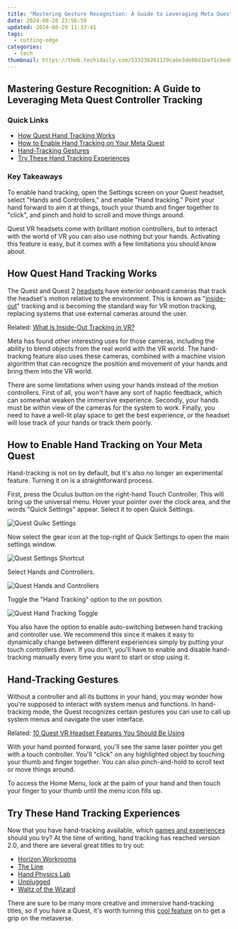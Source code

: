 ```yaml
---
title: "Mastering Gesture Recognition: A Guide to Leveraging Meta Quest Controller Tracking"
date: 2024-08-28 23:56:59
updated: 2024-08-29 11:33:41
tags:
  - cutting-edge
categories:
  - tech
thumbnail: https://thmb.techidaily.com/533236261129cabe3de86d1bef1cbed00a9ea2770d693fc8e5825a129a9010b9.JPG
---
```


## Mastering Gesture Recognition: A Guide to Leveraging Meta Quest Controller Tracking

### Quick Links

* [How Quest Hand Tracking Works](https://android-unlock.techidaily.com/how-to-show-wi-fi-password-on-htc-u23-pro-by-drfone-android/)
* [How to Enable Hand Tracking on Your Meta Quest](https://howto.techidaily.com/revolutionizing-portability-with-lenovos-x1-fold-notebook-a-detailed-analysis/)
* [Hand-Tracking Gestures](https://youtube-stream.techidaily.com/ios-excellence-seamless-youtube-video-upload-instructions-for-2024/)
* [Try These Hand Tracking Experiences](https://buynow-help.techidaily.com/top-recommended-netgear-router-models/)

### Key Takeaways

 To enable hand tracking, open the Settings screen on your Quest headset, select "Hands and Controllers," and enable "Hand tracking." Point your hand forward to aim it at things, touch your thumb and finger together to "click", and pinch and hold to scroll and move things around.

 Quest VR headsets come with brilliant motion controllers, but to interact with the world of VR you can also use nothing but your hands. Activating this feature is easy, but it comes with a few limitations you should know about.

##  How Quest Hand Tracking Works

 The Quest and Quest 2 [headsets](https://vp-tips.techidaily.com/visual-harmony-ios-and-macos-photoviewer-blend/) have exterior onboard cameras that track the headset's motion relative to the environment. This is known as "[inside-out](https://tech-savvy.techidaily.com/windows-10-visual-recall-a-step-by-step-screenshot-tutorial/)" tracking and is becoming the standard way for VR motion tracking, replacing systems that use external cameras around the user.

Related: [What Is Inside-Out Tracking in VR?](https://tech-savvy.techidaily.com/windows-10-visual-recall-a-step-by-step-screenshot-tutorial/) 

 Meta has found other interesting uses for those cameras, including the ability to blend objects from the real world with the VR world. The hand-tracking feature also uses these cameras, combined with a machine vision algorithm that can recognize the position and movement of your hands and bring them into the VR world.

 There are some limitations when using your hands instead of the motion controllers. First of all, you won't have any sort of haptic feedback, which can somewhat weaken the immersive experience. Secondly, your hands must be within view of the cameras for the system to work. Finally, you need to have a well-lit play space to get the best experience, or the headset will lose track of your hands or track them poorly.

##  How to Enable Hand Tracking on Your Meta Quest

 Hand-tracking is not on by default, but it's also no longer an experimental feature. Turning it on is a straightforward process.

 First, press the Oculus button on the right-hand Touch Controller. This will bring up the universal menu. Hover your pointer over the clock area, and the words "Quick Settings" appear. Select it to open Quick Settings.

![Quest Quikc Settings](https://static1.howtogeekimages.com/wordpress/wp-content/uploads/2022/09/1-9.png) 

 Now select the gear icon at the top-right of Quick Settings to open the main settings window.

![Quest Settings Shortcut](https://static1.howtogeekimages.com/wordpress/wp-content/uploads/2022/09/2-10.png) 

 Select Hands and Controllers.

![Quest Hands and Controllers](https://static1.howtogeekimages.com/wordpress/wp-content/uploads/2022/09/3-8.png) 

 Toggle the "Hand Tracking" option to the on position.

![Quest Hand Tracking Toggle](https://static1.howtogeekimages.com/wordpress/wp-content/uploads/2022/09/4-9.png) 

 You also have the option to enable auto-switching between hand tracking and controller use. We recommend this since it makes it easy to dynamically change between different experiences simply by putting your touch controllers down. If you don't, you'll have to enable and disable hand-tracking manually every time you want to start or stop using it.

##  Hand-Tracking Gestures

 Without a controller and all its buttons in your hand, you may wonder how you're supposed to interact with system menus and functions. In hand-tracking mode, the Quest recognizes certain gestures you can use to call up system menus and navigate the user interface.

Related: [10 Quest VR Headset Features You Should Be Using](https://instagram-video-files.techidaily.com/2024-approved-keep-it-flowing-repasting-content-on-ig/) 

 With your hand pointed forward, you'll see the same laser pointer you get with a touch controller. You'll "click" on any highlighted object by touching your thumb and finger together. You can also pinch-and-hold to scroll text or move things around.

 To access the Home Menu, look at the palm of your hand and then touch your finger to your thumb until the menu icon fills up.

##  Try These Hand Tracking Experiences

 Now that you have hand-tracking available, which [games and experiences](https://youtube-help.techidaily.com/2024-approved-gain-traction-on-youtube-surpass-10000-viewer-count-for-affiliate-rewards/) should you try? At the time of writing, hand tracking has reached version 2.0, and there are several great titles to try out:

* [Horizon Workrooms](https://www.oculus.com/experiences/quest/2514011888645651/)
* [The Line](https://www.oculus.com/experiences/quest/2685959161497510/)
* [Hand Physics Lab](https://www.oculus.com/experiences/quest/3392175350802835/)
* [Unplugged](https://www.oculus.com/experiences/quest/4714094898617280)
* [Waltz of the Wizard](https://www.oculus.com/experiences/quest/2280285932034855)

 There are sure to be many more creative and immersive hand-tracking titles, so if you have a Quest, it's worth turning this [cool feature](https://instagram-video-files.techidaily.com/2024-approved-keep-it-flowing-repasting-content-on-ig/) on to get a grip on the metaverse.

<ins class="adsbygoogle"
     style="display:block"
     data-ad-format="autorelaxed"
     data-ad-client="ca-pub-7571918770474297"
     data-ad-slot="1223367746"></ins>



<ins class="adsbygoogle"
     style="display:block"
     data-ad-client="ca-pub-7571918770474297"
     data-ad-slot="8358498916"
     data-ad-format="auto"
     data-full-width-responsive="true"></ins>

